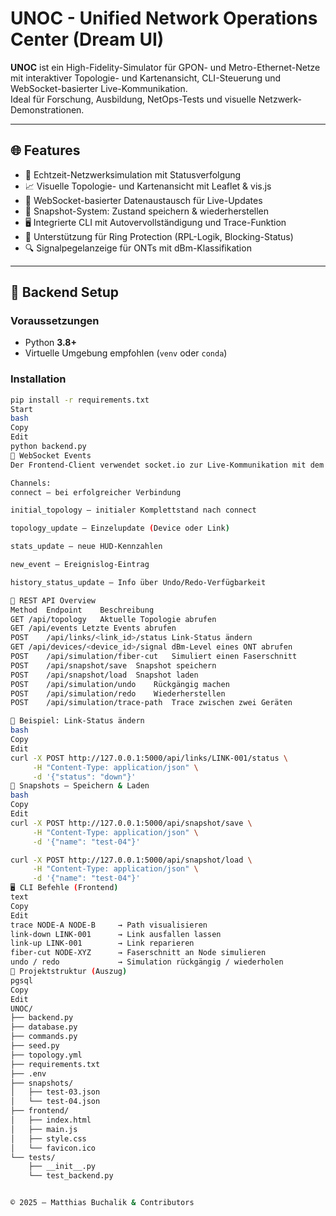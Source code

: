 # UNOC - Unified Network Operations Center (Dream UI)

**UNOC** ist ein High-Fidelity-Simulator für GPON- und Metro-Ethernet-Netze mit interaktiver Topologie- und Kartenansicht, CLI-Steuerung und WebSocket-basierter Live-Kommunikation.  
Ideal für Forschung, Ausbildung, NetOps-Tests und visuelle Netzwerk-Demonstrationen.

---

## 🌐 Features

- 🧠 Echtzeit-Netzwerksimulation mit Statusverfolgung
- 📈 Visuelle Topologie- und Kartenansicht mit Leaflet & vis.js
- 🔧 WebSocket-basierter Datenaustausch für Live-Updates
- 💾 Snapshot-System: Zustand speichern & wiederherstellen
- 🖥️ Integrierte CLI mit Autovervollständigung und Trace-Funktion
- 🚦 Unterstützung für Ring Protection (RPL-Logik, Blocking-Status)
- 🔍 Signalpegelanzeige für ONTs mit dBm-Klassifikation

---

## 🚀 Backend Setup

### Voraussetzungen

- Python **3.8+**
- Virtuelle Umgebung empfohlen (`venv` oder `conda`)

### Installation

```bash
pip install -r requirements.txt
Start
bash
Copy
Edit
python backend.py
📡 WebSocket Events
Der Frontend-Client verwendet socket.io zur Live-Kommunikation mit dem Backend.

Channels:
connect – bei erfolgreicher Verbindung

initial_topology – initialer Komplettstand nach connect

topology_update – Einzelupdate (Device oder Link)

stats_update – neue HUD-Kennzahlen

new_event – Ereignislog-Eintrag

history_status_update – Info über Undo/Redo-Verfügbarkeit

🧪 REST API Overview
Method	Endpoint	Beschreibung
GET	/api/topology	Aktuelle Topologie abrufen
GET	/api/events	Letzte Events abrufen
POST	/api/links/<link_id>/status	Link-Status ändern
GET	/api/devices/<device_id>/signal	dBm-Level eines ONT abrufen
POST	/api/simulation/fiber-cut	Simuliert einen Faserschnitt
POST	/api/snapshot/save	Snapshot speichern
POST	/api/snapshot/load	Snapshot laden
POST	/api/simulation/undo	Rückgängig machen
POST	/api/simulation/redo	Wiederherstellen
POST	/api/simulation/trace-path	Trace zwischen zwei Geräten

🧬 Beispiel: Link-Status ändern
bash
Copy
Edit
curl -X POST http://127.0.0.1:5000/api/links/LINK-001/status \
     -H "Content-Type: application/json" \
     -d '{"status": "down"}'
💾 Snapshots – Speichern & Laden
bash
Copy
Edit
curl -X POST http://127.0.0.1:5000/api/snapshot/save \
     -H "Content-Type: application/json" \
     -d '{"name": "test-04"}'

curl -X POST http://127.0.0.1:5000/api/snapshot/load \
     -H "Content-Type: application/json" \
     -d '{"name": "test-04"}'
🖥️ CLI Befehle (Frontend)
text
Copy
Edit
trace NODE-A NODE-B     → Path visualisieren
link-down LINK-001      → Link ausfallen lassen
link-up LINK-001        → Link reparieren
fiber-cut NODE-XYZ      → Faserschnitt an Node simulieren
undo / redo             → Simulation rückgängig / wiederholen
📁 Projektstruktur (Auszug)
pgsql
Copy
Edit
UNOC/
├── backend.py
├── database.py
├── commands.py
├── seed.py
├── topology.yml
├── requirements.txt
├── .env
├── snapshots/
│   ├── test-03.json
│   └── test-04.json
├── frontend/
│   ├── index.html
│   ├── main.js
│   ├── style.css
│   └── favicon.ico
└── tests/
    ├── __init__.py
    └── test_backend.py


© 2025 – Matthias Buchalik & Contributors